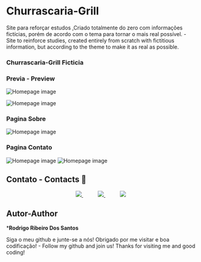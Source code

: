 # Churrascaria-Grill
Site para reforçar estudos ,Criado totalmente do zero com informações fictícias, porém de acordo com o tema para tornar o mais real possível. - Site to reinforce studies, created entirely from scratch with fictitious information, but according to the theme to make it as real as possible. 


### Churrascaria-Grill Ficticia 

### Previa - Preview
![Homepage image](https://github.com/rodrigoribeiro027/Churrascaria-Tropical-Grill/blob/main/docs/initial%20page.png)

![Homepage image](https://github.com/rodrigoribeiro027/Churrascaria-Tropical-Grill/blob/main/docs/previa222.png)
### Pagina Sobre
![Homepage image](https://github.com/rodrigoribeiro027/Churrascaria-Tropical-Grill/blob/main/docs/page%20sobre.png)
### Pagina Contato
![Homepage image](https://github.com/rodrigoribeiro027/Churrascaria-Tropical-Grill/blob/main/docs/page%20contato.png)
![Homepage image](https://github.com/rodrigoribeiro027/Churrascaria-Tropical-Grill/blob/main/docs/envio%20de%20email.png)


   ## Contato - Contacts :iphone:

<p align="center">
    <a href="https://github.com/rodrigoribeiro027">
        <img  src="https://img.shields.io/badge/github-%23100000.svg?&style=for-the-badge&logo=github&logoColor=white&link=mailto:https://github.com/rodrigoribeiro027">
    </a>
    &nbsp;&nbsp;&nbsp;&nbsp;&nbsp;&nbsp;&nbsp;&nbsp;&nbsp;
    <a href="mailto:rodrigo.rsantos40@gmail.com">
        <img src="https://img.shields.io/badge/gmail-D14836?&style=for-the-badge&logo=gmail&logoColor=white&link=mailto:rodrigo.rsantos40@gmail.com">
    </a>
    &nbsp;&nbsp;&nbsp;&nbsp;&nbsp;&nbsp;&nbsp;&nbsp;&nbsp;
    <a href="https://www.linkedin.com/in/rodrigo-ribeiro-5008211b8/">
        <img src="https://img.shields.io/badge/linkedin-%230077B5.svg?&style=for-the-badge&logo=linkedin&logoColor=white&link=mailto:https://www.linkedin.com/in/rodrigo-ribeiro-5008211b8/">
    </a>
</p>






  ## Autor-Author

  ***Rodrigo Ribeiro Dos Santos** 

Siga o meu github e junte-se a nós!
Obrigado por me visitar e boa codificação! -
Follow my github and join us!
Thanks for visiting me and good coding!

